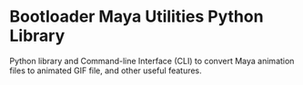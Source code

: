 # Bootloader Maya Utilities Python Library
Python library and Command-line Interface (CLI) to convert Maya animation files to animated GIF file, and other useful features.
